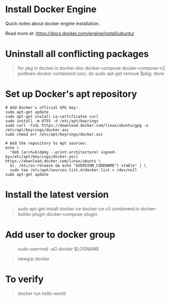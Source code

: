 # Install Docker Engine 

Quick notes about docker engine installation.

Read more at: https://docs.docker.com/engine/install/ubuntu/

# Uninstall all conflicting packages

> for pkg in docker.io docker-doc docker-compose docker-compose-v2 podman-docker containerd runc; do sudo apt-get remove $pkg; done

# Set up Docker's apt repository

```
# Add Docker's official GPG key:
sudo apt-get update
sudo apt-get install ca-certificates curl
sudo install -m 0755 -d /etc/apt/keyrings
sudo curl -fsSL https://download.docker.com/linux/ubuntu/gpg -o /etc/apt/keyrings/docker.asc
sudo chmod a+r /etc/apt/keyrings/docker.asc

# Add the repository to Apt sources:
echo \
  "deb [arch=$(dpkg --print-architecture) signed-by=/etc/apt/keyrings/docker.asc] https://download.docker.com/linux/ubuntu \
  $(. /etc/os-release && echo "$VERSION_CODENAME") stable" | \
  sudo tee /etc/apt/sources.list.d/docker.list > /dev/null
sudo apt-get update
```

# Install the latest version

> sudo apt-get install docker-ce docker-ce-cli containerd.io docker-buildx-plugin docker-compose-plugin

# Add user to docker group

> sudo usermod -aG docker $LOGNAME

> newgrp docker

# To verify

> docker run hello-world
